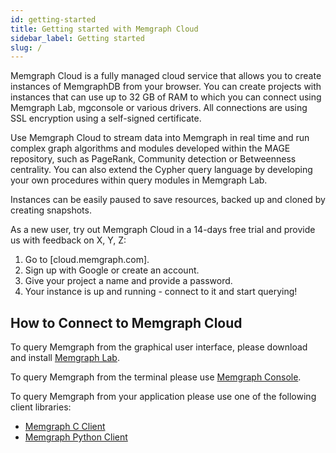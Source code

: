 ```yaml
---
id: getting-started
title: Getting started with Memgraph Cloud
sidebar_label: Getting started
slug: /
---
```


Memgraph Cloud is a fully managed cloud service that allows you to create
instances of MemgraphDB from your browser. You can create projects with
instances that can use up to 32 GB of RAM to which you can connect using
Memgraph Lab, mgconsole or various drivers. All connections are using SSL
encryption using a self-signed certificate. 

Use Memgraph Cloud to stream data into Memgraph in real time and run complex
graph algorithms and modules developed within the MAGE repository, such as
PageRank, Community detection or Betweenness centrality. You can also extend the
Cypher query language by developing your own procedures within query modules in
Memgraph Lab.

Instances can be easily paused to save resources, backed up and cloned by
creating snapshots. 

As a new user, try out Memgraph Cloud in a 14-days free trial and provide us
with feedback on X, Y, Z:

1. Go to [cloud.memgraph.com].
2. Sign up with Google or create an account.
3. Give your project a name and provide a password. 
4. Your instance is up and running - connect to it and start querying!


## How to Connect to Memgraph Cloud

To query Memgraph from the graphical user interface, please download and
install [Memgraph Lab](https://memgraph.com/download#tools).

To query Memgraph from the terminal please use [Memgraph
Console](https://github.com/memgraph/mgconsole).

To query Memgraph from your application please use one of the following client
libraries:

* [Memgraph C Client](https://github.com/memgraph/mgclient)
* [Memgraph Python Client](https://memgraph.github.io/pymgclient)
